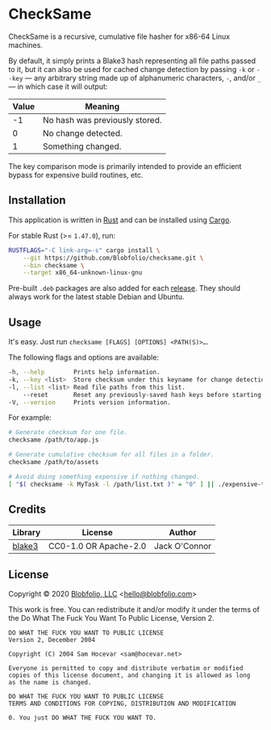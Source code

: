 # CheckSame

CheckSame is a recursive, cumulative file hasher for x86-64 Linux machines.

By default, it simply prints a Blake3 hash representing all file paths passed to it, but it can also be used for cached change detection by passing `-k` or `--key` — any arbitrary string made up of alphanumeric characters, `-`, and/or `_` — in which case it will output:

| Value | Meaning |
| ----- | ------- |
| -1 | No hash was previously stored. |
| 0 | No change detected. |
| 1 | Something changed. |

The key comparison mode is primarily intended to provide an efficient bypass for expensive build routines, etc.



## Installation

This application is written in [Rust](https://www.rust-lang.org/) and can be installed using [Cargo](https://github.com/rust-lang/cargo).

For stable Rust (>= `1.47.0`), run:
```bash
RUSTFLAGS="-C link-arg=-s" cargo install \
    --git https://github.com/Blobfolio/checksame.git \
    --bin checksame \
    --target x86_64-unknown-linux-gnu
```

Pre-built `.deb` packages are also added for each [release](https://github.com/Blobfolio/checksame/releases/latest). They should always work for the latest stable Debian and Ubuntu.



## Usage

It's easy. Just run `checksame [FLAGS] [OPTIONS] <PATH(S)>…`.

The following flags and options are available:
```bash
-h, --help        Prints help information.
-k, --key <list>  Store checksum under this keyname for change detection.
-l, --list <list> Read file paths from this list.
    --reset       Reset any previously-saved hash keys before starting.
-V, --version     Prints version information.
```

For example:
```bash
# Generate checksum for one file.
checksame /path/to/app.js

# Generate cumulative checksum for all files in a folder.
checksame /path/to/assets

# Avoid doing something expensive if nothing changed.
[ "$( checksame -k MyTask -l /path/list.txt )" = "0" ] || ./expensive-task
```



## Credits

| Library | License | Author |
| ---- | ---- | ---- |
| [blake3](https://crates.io/crates/blake3) | CC0-1.0 OR Apache-2.0 | Jack O'Connor |



## License

Copyright © 2020 [Blobfolio, LLC](https://blobfolio.com) &lt;hello@blobfolio.com&gt;

This work is free. You can redistribute it and/or modify it under the terms of the Do What The Fuck You Want To Public License, Version 2.

    DO WHAT THE FUCK YOU WANT TO PUBLIC LICENSE
    Version 2, December 2004

    Copyright (C) 2004 Sam Hocevar <sam@hocevar.net>

    Everyone is permitted to copy and distribute verbatim or modified
    copies of this license document, and changing it is allowed as long
    as the name is changed.

    DO WHAT THE FUCK YOU WANT TO PUBLIC LICENSE
    TERMS AND CONDITIONS FOR COPYING, DISTRIBUTION AND MODIFICATION

    0. You just DO WHAT THE FUCK YOU WANT TO.
